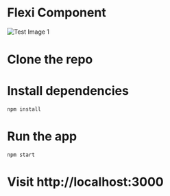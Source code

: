 # Flexi Component
![Test Image 1](outpu.png)

# Clone the repo

# Install dependencies
```
npm install
```

# Run the app
```
npm start
```

# Visit http://localhost:3000